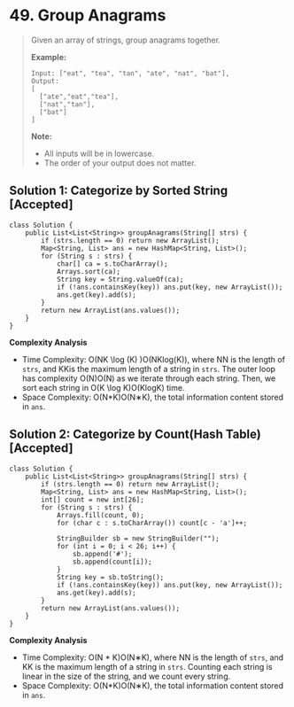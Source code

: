 # 49. Group Anagrams

> Given an array of strings, group anagrams together.
>
> **Example:**
>
> ```text
> Input: ["eat", "tea", "tan", "ate", "nat", "bat"],
> Output:
> [
>   ["ate","eat","tea"],
>   ["nat","tan"],
>   ["bat"]
> ]
> ```
>
> **Note:**
>
> * All inputs will be in lowercase.
> * The order of your output does not matter.

## Solution 1: **Categorize by Sorted String \[Accepted\]**

```text
class Solution {
    public List<List<String>> groupAnagrams(String[] strs) {
        if (strs.length == 0) return new ArrayList();
        Map<String, List> ans = new HashMap<String, List>();
        for (String s : strs) {
            char[] ca = s.toCharArray();
            Arrays.sort(ca);
            String key = String.valueOf(ca);
            if (!ans.containsKey(key)) ans.put(key, new ArrayList());
            ans.get(key).add(s);
        }
        return new ArrayList(ans.values());
    }
}
```

**Complexity Analysis**

* Time Complexity: O\(NK \log \(K\) \)O\(NKlog\(K\)\), where NN is the length of `strs`, and KKis the maximum length of a string in `strs`. The outer loop has complexity O\(N\)O\(N\) as we iterate through each string. Then, we sort each string in O\(K \log K\)O\(KlogK\) time.
* Space Complexity: O\(N\*K\)O\(N∗K\), the total information content stored in `ans`.

## Solution 2: **Categorize by Count\(Hash Table\) \[Accepted\]**

```text
class Solution {
    public List<List<String>> groupAnagrams(String[] strs) {
        if (strs.length == 0) return new ArrayList();
        Map<String, List> ans = new HashMap<String, List>();
        int[] count = new int[26];
        for (String s : strs) {
            Arrays.fill(count, 0);
            for (char c : s.toCharArray()) count[c - 'a']++;
            
            StringBuilder sb = new StringBuilder("");
            for (int i = 0; i < 26; i++) {
                sb.append('#');
                sb.append(count[i]);
            }
            String key = sb.toString();
            if (!ans.containsKey(key)) ans.put(key, new ArrayList());
            ans.get(key).add(s);
        }
        return new ArrayList(ans.values());
    }
}
```

**Complexity Analysis**

* Time Complexity: O\(N \* K\)O\(N∗K\), where NN is the length of `strs`, and KK is the maximum length of a string in `strs`. Counting each string is linear in the size of the string, and we count every string.
* Space Complexity: O\(N\*K\)O\(N∗K\), the total information content stored in `ans`.


